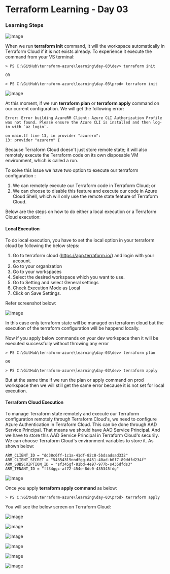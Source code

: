 # Terraform Learning - Day 03


### Learning Steps

![image](https://user-images.githubusercontent.com/84455469/130738953-21e150f3-f6e0-4842-9e6b-caf8f4eee0e8.png)

When we run <b>terraform init</b> command, It will the workspace automatically in Terraform Cloud if it is not exists already. To experience it execute the command from your VS terminal:

```
> PS C:\GitHub\terraform-azure\learning\day-03\dev> terraform init

OR 

> PS C:\GitHub\terraform-azure\learning\day-03\prod> terraform init
```

![image](https://user-images.githubusercontent.com/84455469/130739187-5c469822-abc4-49e8-a714-ea1a0d5f1d3d.png)

At this moment, if we run <b>terraform plan</b> or <b>terraform apply</b> command on our current configuration. We will get the following error:
```
Error: Error building AzureRM Client: Azure CLI Authorization Profile was not found. Please ensure the Azure CLI is installed and then log-in with `az login`.

on main.tf line 13, in provider "azurerm":
13: provider "azurerm" {  
```
Because Terraform Cloud doesn't just store remote state; it will also remotely execute the Terraform code on its own disposable VM environment, which is called a run.

To solve this issue we have two option to execute our terraform configuration :
1. We can remotely execute our Terraform code in Terraform Cloud; or
2. We can choose to disable this feature and execute our code in Azure Cloud Shell, which will only use the remote state feature of Terraform Cloud.

Below are the steps on how to do either a local execution or a Terraform Cloud execution:

#### Local Execution
To do local execution, you have to set the local option in your terraform cloud by following the below steps:

1. Go to terraform cloud (https://app.terraform.io/) and login with your account.
2. Go to your organization
3. Go to your workspaces
4. Select the desired workspace which you want to use.
5. Go to Setting and select General settings
6. Check Execution Mode as Local
7. Click on Save Settings.

Refer screenshot below:

![image](https://user-images.githubusercontent.com/84455469/130741777-76fc28f6-dec1-4a0d-83dc-1e8a9b577c65.png)

In this case only terraform state will be managed on terraform cloud but the execution of the terraform configuration will be happend locally.

Now if you apply below commands on your dev workspace then it will be executed successfully without throwing any error

```
> PS C:\GitHub\terraform-azure\learning\day-03\dev> terraform plan

OR 

> PS C:\GitHub\terraform-azure\learning\day-03\dev> terraform apply
```

But at the same time if we run the plan or apply command on prod workspace then we will still get the same error because it is not set for local execution.

#### Terraform Cloud Execution
To manage Terraform state remotely and execute our Terraform configuration remotely through Terraform Cloud's, we need to configure Azure Authentication in Terraform Cloud. This can be done through AAD Service Principal. That means we should have AAD Service Principal. And we have to store this AAD Service Principal in Terraform Cloud's securily. We can choose Terraform Cloud's environment variables to store it. As shown below:

```
ARM_CLIENT_ID = "dd38c6ff-1c1a-41df-82c8-5bdsadsad332"
ARM_CLIENT_SECRET = "543543l5nndfgg-6451-40ad-b0f7-89ddfd234f"
ARM_SUBSCRIPTION_ID = "sf345gf-81bd-4e97-977b-s435dfds3"
ARM_TENANT_ID = "ff34ggc-af72-454e-8dc0-435345fdg"
```

![image](https://user-images.githubusercontent.com/84455469/130744095-db0e1241-7710-4478-8d3f-64fe771c9b66.png)

Once you apply <b>terraform apply command</b> as below:

```
> PS C:\GitHub\terraform-azure\learning\day-03\prod> terraform apply

```

You will see the below screen on Terraform Cloud:

![image](https://user-images.githubusercontent.com/84455469/130747518-c1553058-3e26-4e53-85ab-354387698f2e.png)

![image](https://user-images.githubusercontent.com/84455469/130747207-06dce60d-982f-4595-bf1f-980ff56ca5de.png)

![image](https://user-images.githubusercontent.com/84455469/130747655-284c6e2a-3b03-4535-bace-699c7dc8610b.png)

![image](https://user-images.githubusercontent.com/84455469/130747808-f576c173-7ac6-43f2-978c-ee7b661131bf.png)

![image](https://user-images.githubusercontent.com/84455469/130748823-dbe9940e-aa82-44ba-a746-25b29ca88942.png)

![image](https://user-images.githubusercontent.com/84455469/130748510-0aa2e88d-96ba-4172-b0cc-da1d98aa59ba.png)
